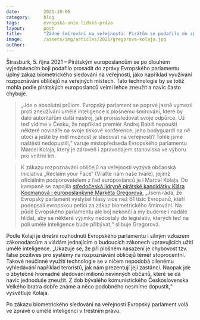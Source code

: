 ```yaml
---
date:         2021-10-06
category:     blog
tags:         evropská-unie lidská-práva
layout:       post
title:        "Žádné šmírování na veřejnosti: Pirátům se podařilo do zprávy Evropského parlamentu prosadit zákaz masového sledování lidí"
image:        /assets/img/articles/2021/gregorova-kolaja.jpg
author:       
---
```


Štrasburk, 5. října 2021 – Pirátským europoslancům se po dlouhém vyjednávacím boji podařilo prosadit do zprávy Evropského parlamentu úplný zákaz biometrického sledování na veřejnosti, jako například využívání rozpoznávání obličejů na veřejných místech. Tato technologie by se totiž mohla podle pirátských europoslanců velmi lehce zneužít a navíc často chybuje.

> „Jde o absolutní průlom. Evropský parlament se poprvé jasně vymezil proti zneužívání umělé inteligence k plošnému šmírování, které by dalo autoritářům další nástroj, jak pronásledovat svoje odpůrce. Už teď vidíme v Česku, že například premiér Andrej Babiš nepouští některé novináře na svoje tiskové konference, jeho bodyguardi na ně útočí a ještě by měl možnost je sledovat na veřejnosti? Tohle jsme naštěstí nedopustili,“ varuje místopředseda Evropského parlamentu Marcel Kolaja, který je zároveň i zpravodajem stanoviska ve výboru pro vnitřní trh.

> K zákazu rozpoznávání obličejů na veřejnosti vyzývá občanská iniciativa „Reclaim your Face“ (Vraťte nám naše tváře), jejímž oficiálním podporovatelem z řad europoslanců je i Marcel Kolaja. Do kampaně se zapojila [středočeská lídryně pirátské kandidátky Klára Kocmanová i europoslankyně Markéta Gregorová.](https://zo.pirati.cz/tvare/) „Jsem ráda, že Evropský parlament vyslyšel hlasy více než 61 tisíc Evropanů, kteří podepsali evropskou petici za zákaz biometrického šmírování. Na půdě Evropského parlamentu ale boj nekončí a my budeme i nadále hlídat, aby se některé výjimky nedostaly do legislativ, kterých teď na poli umělé inteligence bude přibývat,“ slibuje Gregorová. 

Podle Kolaji je dnešní rozhodnutí Evropského parlamentu i silným vzkazem zákonodárcům a vládám jednajícím o budoucích zákonech upravujících užití umělé inteligence. „Ukazuje se, že při plošném nasazení je chybovost tzv. false pozitives pro systémy na rozpoznávání obličejů téměř stoprocentní. Takové neúčinné využití technologie se v ničem nepodobá cílenému vyhledávání například teroristů, jak nám prezentují její zastánci. Naopak jde o zbytečné hromadné sledování milionů nevinných občanů, které se dá navíc jednoduše zneužít. Z dob bývalého komunistického Československa Velkého bratra dobře známe a něco podobného nesmíme dopustit,“ vysvětluje Kolaja. 

Po zákazu biometrického sledování na veřejnosti Evropský parlament volá ve zprávě o umělé inteligenci v trestním právu. 

